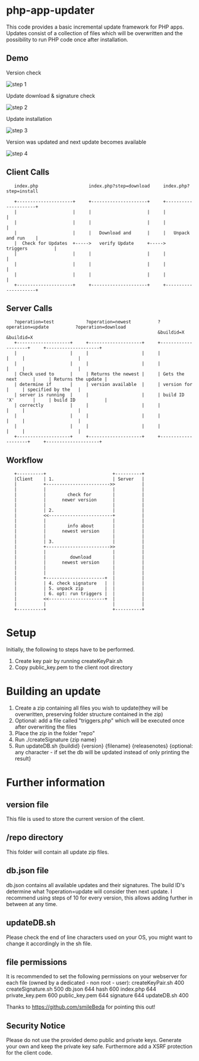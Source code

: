 # php-app-updater
This code provides a basic incremental update framework for PHP apps.
Updates consist of a collection of files which will be overwritten and the possibility to run PHP code once after installation.
## Demo
Version check

![step 1](https://i.imgur.com/NJh90Hz.png)


Update download & signature check

![step 2](https://i.imgur.com/NF8BTi3.png)


Update installation

![step 3](https://i.imgur.com/dGnV27d.png)


Version was updated and next update becomes available

![step 4](https://i.imgur.com/h7xeCju.png)

## Client Calls
```
   index.php                   index.php?step=download     index.php?step=install
   
   +---------------------+     +---------------------+     +---------------------+
   |                     |     |                     |     |                     |
   |                     |     |                     |     |                     |
   |                     |     |   Download and      |     |   Unpack and run    |
   |  Check for Updates  +----->   verify Update     +----->   triggers          |
   |                     |     |                     |     |                     |
   |                     |     |                     |     |                     |
   |                     |     |                     |     |                     |
   +---------------------+     +---------------------+     +---------------------+
```
## Server Calls
```
   ?operation=test            ?operation=newest          ?operation=update          ?operation=download
                                                         &buildid=X                 &buildid=X
   +--------------------+     +--------------------+     +--------------------+     +--------------------+
   |                    |     |                    |     |                    |     |                    |
   |                    |     |                    |     |                    |     |                    |
   | Check used to      |     | Returns the newest |     | Gets the next      |     | Returns the update |
   | determine if       |     | version available  |     | version for        |     | specified by the   |
   | server is running  |     |                    |     | build ID 'X'       |     | build ID           |
   | correctly          |     |                    |     |                    |     |                    |
   |                    |     |                    |     |                    |     |                    |
   |                    |     |                    |     |                    |     |                    |
   +--------------------+     +--------------------+     +--------------------+     +--------------------+
```

## Workflow
```
   +----------+                         +----------+
   |Client    | 1.                      | Server   |
   |          +------------------------>>          |
   |          |                         |          |
   |          |        check for        |          |
   |          |      newer version      |          |
   |          |                         |          |
   |          | 2.                      |          |
   |          <<------------------------+          |
   |          |                         |          |
   |          |        info about       |          |
   |          |      newest version     |          |
   |          |                         |          |
   |          | 3.                      |          |
   |          +------------------------>>          |
   |          |                         |          |
   |          |         download        |          |
   |          |      newest version     |          |
   |          |                         |          |
   |          |                         |          |
   |          +----------------------+  |          |
   |          | 4. check signature   |  |          |
   |          | 5. unpack zip        |  |          |
   |          | 6. opt: run triggers |  |          |
   |          <<---------------------+  |          |
   |          |                         |          |
   +----------+                         +----------+
   ```
# Setup 
Initially, the following to steps have to be performed.
1. Create key pair by running createKeyPair.sh
2. Copy public_key.pem to the client root directory

# Building an update
1. Create a zip containing all files you wish to update(they will be overwritten, preserving folder structure contained in the zip)
2. Optional: add a file called "triggers.php" which will be executed once after overwriting the files
3. Place the zip in the folder "repo"
4. Run ./createSignature {zip name}
5. Run updateDB.sh {buildid} {version} {filename} {releasenotes} {optional: any character - if set the db will be updated instead of only printing the result}

# Further information
## version file
This file is used to store the current version of the client.

## /repo directory
This folder will contain all update zip files.

## db.json file
db.json contains all available updates and their signatures.
The build ID's determine what ?operation=update will consider then next update.
I recommend using steps of 10 for every version, this allows adding further in between at any time.

## updateDB.sh
Please check the end of line characters used on your OS, you might want to change it accordingly in the sh file.

## file permissions
It is recommended to set the following permissions on your webserver for each file (owned by a dedicated - non root - user):
createKeyPair.sh 400
createSignature.sh 500
db.json 644
hash 600
index.php 644
private_key.pem 600
public_key.pem 644
signature 644
updateDB.sh 400

Thanks to https://github.com/smileBeda for pointing this out!

## Security Notice
Please do not use the provided demo public and private keys. Generate your own and keep the private key safe.
Furthermore add a XSRF protection for the client code.
